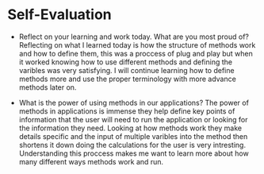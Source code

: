 # Self-Evaluation

- Reflect on your learning and work today. What are you most proud of?
 Reflecting on what I learned today is how the structure of methods work and how to define them, this was a proccess of plug and play but when it worked knowing how to use different methods and defining the varibles was very satisfying. I will continue learning how to define methods more and use the proper terminology with more advance methods later on.

- What is the power of using methods in our applications?
The power of methods in applications is immense they help define key points of information that the user will need to run the application or looking for the information they need. Looking at how methods work they make details specific and the input of multiple varibles into the method then shortens it down doing the calculations for the user is very intresting. Understanding this proccess makes me want to learn more about how many different ways methods work and run.